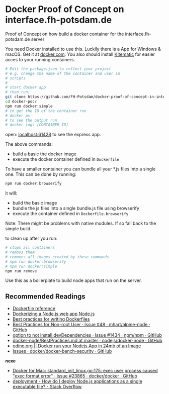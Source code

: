 # Docker Proof of Concept on interface.fh-potsdam.de

Proof of Concept on how build a docker container for the interface.fh-potsdam.de server

You need Docker installed to use this. Luckily there is a App for Windows & macOS. Get it at [docker.com](https://www.docker.com/). You also should install [Kitematic](https://kitematic.com/) for easier acces to your running containers.  

```bash
# Edit the package.json to reflect your project
# e.g. change the name of the container and user in 
# scripts 
#
# start docker app
# then run:  
git clone https://github.com/FH-Potsdam/docker-proof-of-concept-in-interface.fh-potsdam.de.git ./docker-poc/
cd docker-poc/
npm run docker:simple
# to get the ID of the container run
# docker ps
# to see the output run
# docker logs [CONTAINER ID]
```

open: [localhost:61428](http://localhost:61428) to see the express app.  

The above commands:

- build a basic the docker image 
- execute the docker container defined in `Dockerfile`

To have a smaller container you can bundle all your *.js files into a single one. This can be done by running:  

```bash
npm run docker:browserify
```

it will:

- build the basic image
- bundle the js files into a single bundle.js file using browserify
- execute the container defined in `Dockerfile.browserify`

Note: There might be problems with native modules. If so fall back to the simple build.  

to clean up after you run:  

```bash
# stops all containers
# removs them
# removes all images created by these commands
# npm run docker:browserify
# npm run docker:simple
npm run remove
```


Use this as a boilerplate to build node apps that run on the server.

## Recommended Readings

- [Dockerfile reference](https://docs.docker.com/engine/reference/builder/)
- [Dockerizing a Node.js web app Node.js](https://nodejs.org/en/docs/guides/nodejs-docker-webapp/)
- [Best practices for writing Dockerfiles](https://docs.docker.com/engine/userguide/eng-image/dockerfile_best-practices/)
- [Best Practices for Non-root User · Issue #48 · mhart/alpine-node · GitHub](https://github.com/mhart/alpine-node/issues/48)
- [option to not install devDependencies · Issue #1434 · npm/npm · GitHub](https://github.com/npm/npm/issues/1434)
- [docker-node/BestPractices.md at master · nodejs/docker-node · GitHub](https://github.com/nodejs/docker-node/blob/master/docs/BestPractices.md)
- [odino.org || Docker run your Nodejs App in 24mb of an Image](http://odino.org/minimal-docker-run-your-nodejs-app-in-25mb-of-an-image/)
- [Issues · docker/docker-bench-security · GitHub](https://github.com/docker/docker-bench-security/issues)


__nexe__

- [Docker for Mac: standard_init_linux.go:175: exec user process caused "exec format error" · Issue #23865 · docker/docker · GitHub](https://github.com/docker/docker/issues/23865)
- [deployment - How do I deploy Node.js applications as a single executable file? - Stack Overflow](http://stackoverflow.com/questions/14314038/how-do-i-deploy-node-js-applications-as-a-single-executable-file)
